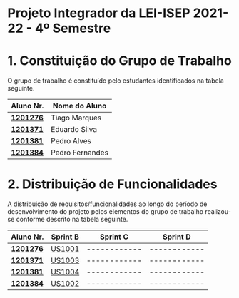# Projeto Integrador da LEI-ISEP 2021-22 - 4º Semestre

# 1. Constituição do Grupo de Trabalho

O grupo de trabalho é constituído pelo estudantes identificados na tabela seguinte.

| Aluno Nr.	               | Nome do Aluno			 |
|--------------------------|------------------|
| **[1201276](/1201276/)** | Tiago Marques    |
| **[1201371](/1201371/)** | Eduardo Silva    |
| **[1201381](/1201381/)** | Pedro Alves      |
| **[1201384](/1201384/)** | Pedro Fernandes  |					           |


# 2. Distribuição de Funcionalidades ###

A distribuição de requisitos/funcionalidades ao longo do período de desenvolvimento do projeto pelos elementos do grupo de trabalho realizou-se conforme descrito na tabela seguinte.

| Aluno Nr.	               | Sprint B                | Sprint C     | Sprint D     |
|--------------------------|-------------------------|--------------|--------------|
| [**1201276**](/1201276/) | [US1001](/docs/USDemo1) | ------------ | ------------ |
| [**1201371**](/1201371/) | [US1003](/docs/USDemo1) | ------------ | ------------ |
| [**1201381**](/1201381/) | [US1004](/docs/USDemo1) | ------------ | ------------ |
| [**1201384**](/1201384/) | [US1002](/docs/USDemo1) | ------------ | ------------ |